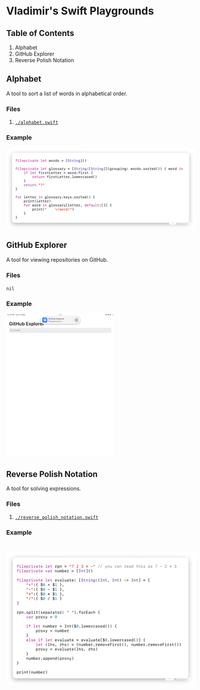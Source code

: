 # Vladimir's Swift Playgrounds
## Table of Contents
1. Alphabet
2. GitHub Explorer
3. Reverse Polish Notation

## Alphabet
A tool to sort a list of words in alphabetical order.

### Files
1. [`./alphabet.swift`](./alphabet.swift)

### Example
![Alphabet.swift](./photos/alphabet.png)

## GitHub Explorer
A tool for viewing repositories on GitHub.

### Files
`nil`

### Example
![GitHub Explorer](./videos/github_explorer.gif)

## Reverse Polish Notation
A tool for solving expressions.

### Files
1. [`./reverse_polish_notation.swift`](./reverse_polish_notation.swift)

### Example
![Reverse Polish Notation](./photos/reverse_polish_notation.png)
=======
